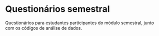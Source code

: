# Questionários semestral

Questionários para estudantes participantes do módulo semestral, junto com os códigos de análise de dados.
